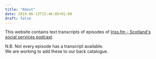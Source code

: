 ```yaml
---
title: "About"
date: 2019-06-13T15:46:05+01:00
draft: false
---
```

This website contains text transcripts of episodes of [Iriss.fm - Scotland's social services podcast](https://podcast.iriss.org.uk).

N.B. Not every episode has a transcript available.  
We are working to add these to our back catalogue.
